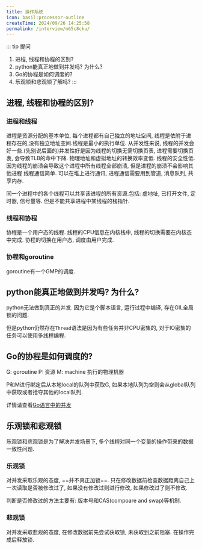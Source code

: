 ```yaml
---
title: 操作系统
icon: basil:processor-outline
createTime: 2024/09/26 14:25:58
permalink: /interview/m65c8cku/
---
```

::: tip 提问
1. 进程, 线程和协程的区别?
2. python能真正地做到并发吗? 为什么?
3. Go的协程是如何调度的? 
4. 乐观锁和悲观锁了解吗?
:::
## 进程, 线程和协程的区别?
### 进程和线程
进程是资源分配的基本单位, 每个进程都有自己独立的地址空间, 线程是依附于进程存在的,没有独立地址空间.线程是最小的执行单位.
从并发性来说, 线程的并发会好一些.(先别说后面的)并发性好是因为线程的切换无需切换页表, 进程需要切换页表, 会导致TLB的命中下降. 物理地址和虚拟地址的转换效率变低.
线程的安全性低. 因为线程的崩溃会导致这个进程中所有线程全部崩溃, 但是进程的崩溃不会影响其他进程
线程通信简单. 可以在堆上进行通讯, 进程通信需要用到管道, 消息队列, 共享内存.

同一个进程中的各个线程可以共享该进程的所有资源.包括: 虚地址, 已打开文件, 定时器, 信号量等. 
但是不能共享进程中某线程的栈指针.

### 线程和协程
协程是一个用户态的线程. 线程的CPU信息在内核栈中, 线程的切换需要在内核态中完成. 协程的切换在用户态, 调度由用户完成.

### 协程和goroutine
goroutine有一个GMP的调度.

## python能真正地做到并发吗? 为什么?
python无法做到真正的并发. 因为它是个脚本语言, 运行过程中编译, 存在GIL全局锁的问题. 

但是python仍然存在`Thread`语法是因为有些任务并非CPU密集的, 对于IO密集的任务可以使用多线程编程.

## Go的协程是如何调度的? 
G: goroutine
P: 资源
M: machine 执行的物理机器

P和M进行绑定后从本地local的队列中获取G, 如果本地队列为空则会从global队列中获取或者抢夺其他的local队列.

详情请查看[Go语言中的并发](/article/w8ebh4wb/)

## 乐观锁和悲观锁
乐观锁和悲观锁是为了解决并发场景下, 多个线程对同一个变量的操作带来的数据一致性问题.

### 乐观锁
对并发采取乐观的态度, ==并不真正加锁==. 只在修改数据前检查数据距离自己上一次读取是否被修改过了, 如果没有修改过则进行修改, 如果修改过了则不修改.

判断是否修改过的方法主要有: 版本号和CAS(compoare and swap)等机制.

### 悲观锁
对并发采取悲观的态度, 在修改数据前先尝试获取锁, 未获取到之前阻塞. 在操作完成后释放锁.

